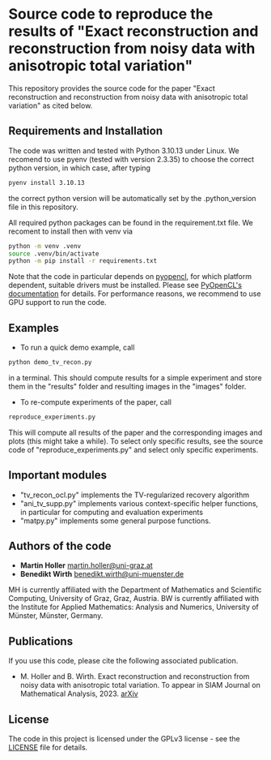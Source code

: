 # Source code to reproduce the results of "Exact reconstruction and reconstruction from noisy data with anisotropic total variation"
This repository provides the source code for the paper "Exact reconstruction and reconstruction from noisy data with anisotropic total variation" as cited below.

## Requirements and Installation


The code was written and tested with Python 3.10.13 under Linux. We recomend to use pyenv (tested with version 2.3.35) to choose the correct python version, in which case, after typing

```bash
pyenv install 3.10.13
```

the correct python version will be automatically set by the .python_version file in this repository.


All required python packages can be found in the requirement.txt file. We recoment to install then with venv via


```bash
python -m venv .venv
source .venv/bin/activate
python -m pip install -r requirements.txt
```

Note that the code in particular depends on [pyopencl](https://pypi.org/project/pyopencl/), for which platform dependent, suitable drivers must be installed. Please see [PyOpenCL's documentation](https://documen.tician.de/pyopencl/) for details. For performance reasons, we recommend to use GPU support to run the code.

## Examples

* To run a quick demo example, call 
```bash
python demo_tv_recon.py
```
in a terminal. This should compute results for a simple experiment and store them in the "results" folder and resulting images in the "images" folder.

* To re-compute experiments of the paper, call 
```bash
reproduce_experiments.py
```
This will compute all results of the paper and the corresponding images and plots (this might take a while). To select only specific results, see the source code of "reproduce_experiments.py" and select only specific experiments.

## Important modules

* "tv_recon_ocl.py" implements the TV-regularized recovery algorithm
* "ani_tv_supp.py" implements various context-specific helper functions, in particular for computing and evaluation experiments
* "matpy.py" implements some general purpose functions.

## Authors of the code


* **Martin Holler** martin.holler@uni-graz.at 
* **Benedikt Wirth** benedikt.wirth@uni-muenster.de

MH is currently affiliated with the Department of Mathematics and Scientific Computing, University of Graz, Graz, Austria. BW is currently affiliated with the Institute for Applied Mathematics: Analysis and Numerics, University of Münster, Münster, Germany.

## Publications
If you use this code, please cite the following associated publication.

* M. Holler and B. Wirth. Exact reconstruction and reconstruction from noisy data with anisotropic total variation. To appear in SIAM Journal on Mathematical Analysis, 2023. [arXiv](https://arxiv.org/abs/2207.04757)

## License
The code in this project is licensed under the GPLv3 license - see the [LICENSE](LICENSE) file for details.
